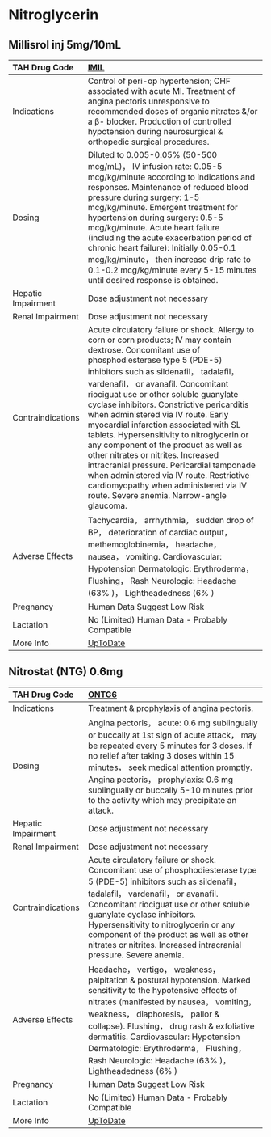 # Nitroglycerin

## Millisrol inj 5mg/10mL

| TAH Drug Code      | [IMIL](https://www.tahsda.org.tw/drugs/hissearch.php?drug_code=IMIL)                                                                                                                                                                                                                                                                                                                                                                                                                                                                                                                                                                                                                                                 |
|:-------------------|:---------------------------------------------------------------------------------------------------------------------------------------------------------------------------------------------------------------------------------------------------------------------------------------------------------------------------------------------------------------------------------------------------------------------------------------------------------------------------------------------------------------------------------------------------------------------------------------------------------------------------------------------------------------------------------------------------------------------|
| Indications        | Control of peri-op hypertension; CHF associated with acute MI. Treatment of angina pectoris unresponsive to recommended doses of organic nitrates &/or a β- blocker. Production of controlled hypotension during neurosurgical & orthopedic surgical procedures.                                                                                                                                                                                                                                                                                                                                                                                                                                                     |
| Dosing             | Diluted to 0.005-0.05% (50-500 mcg/mL)， IV infusion rate: 0.05-5 mcg/kg/minute according to indications and responses. Maintenance of reduced blood pressure during surgery: 1-5 mcg/kg/minute. Emergent treatment for hypertension during surgery: 0.5-5 mcg/kg/minute. Acute heart failure (including the acute exacerbation period of chronic heart failure): Initially 0.05-0.1 mcg/kg/minute， then increase drip rate to 0.1-0.2 mcg/kg/minute every 5-15 minutes until desired response is obtained.                                                                                                                                                                                                         |
| Hepatic Impairment | Dose adjustment not necessary                                                                                                                                                                                                                                                                                                                                                                                                                                                                                                                                                                                                                                                                                        |
| Renal Impairment   | Dose adjustment not necessary                                                                                                                                                                                                                                                                                                                                                                                                                                                                                                                                                                                                                                                                                        |
| Contraindications  | Acute circulatory failure or shock. Allergy to corn or corn products; IV may contain dextrose. Concomitant use of phosphodiesterase type 5 (PDE-5) inhibitors such as sildenafil， tadalafil， vardenafil， or avanafil. Concomitant riociguat use or other soluble guanylate cyclase inhibitors. Constrictive pericarditis when administered via IV route. Early myocardial infarction associated with SL tablets. Hypersensitivity to nitroglycerin or any component of the product as well as other nitrates or nitrites. Increased intracranial pressure. Pericardial tamponade when administered via IV route. Restrictive cardiomyopathy when administered via IV route. Severe anemia. Narrow-angle glaucoma. |
| Adverse Effects    | Tachycardia， arrhythmia， sudden drop of BP， deterioration of cardiac output， methemoglobinemia， headache， nausea， vomiting. Cardiovascular: Hypotension Dermatologic: Erythroderma， Flushing， Rash Neurologic: Headache (63% )， Lightheadedness (6% )                                                                                                                                                                                                                                                                                                                                                                                                                                                      |
| Pregnancy          | Human Data Suggest Low Risk                                                                                                                                                                                                                                                                                                                                                                                                                                                                                                                                                                                                                                                                                          |
| Lactation          | No (Limited) Human Data - Probably Compatible                                                                                                                                                                                                                                                                                                                                                                                                                                                                                                                                                                                                                                                                        |
| More Info          | [UpToDate](https://www.uptodate.com/contents/nitroglycerin-glyceryl-trinitrate-drug-information)                                                                                                                                                                                                                                                                                                                                                                                                                                                                                                                                                                                                                     |

## Nitrostat (NTG) 0.6mg

| TAH Drug Code      | [ONTG6](https://www.tahsda.org.tw/drugs/hissearch.php?drug_code=ONTG6)                                                                                                                                                                                                                                                                                                                          |
|:-------------------|:------------------------------------------------------------------------------------------------------------------------------------------------------------------------------------------------------------------------------------------------------------------------------------------------------------------------------------------------------------------------------------------------|
| Indications        | Treatment & prophylaxis of angina pectoris.                                                                                                                                                                                                                                                                                                                                                     |
| Dosing             | Angina pectoris， acute: 0.6 mg sublingually or buccally at 1st sign of acute attack， may be repeated every 5 minutes for 3 doses. If no relief after taking 3 doses within 15 minutes， seek medical attention promptly. Angina pectoris， prophylaxis: 0.6 mg sublingually or buccally 5-10 minutes prior to the activity which may precipitate an attack.                                   |
| Hepatic Impairment | Dose adjustment not necessary                                                                                                                                                                                                                                                                                                                                                                   |
| Renal Impairment   | Dose adjustment not necessary                                                                                                                                                                                                                                                                                                                                                                   |
| Contraindications  | Acute circulatory failure or shock. Concomitant use of phosphodiesterase type 5 (PDE-5) inhibitors such as sildenafil， tadalafil， vardenafil， or avanafil. Concomitant riociguat use or other soluble guanylate cyclase inhibitors. Hypersensitivity to nitroglycerin or any component of the product as well as other nitrates or nitrites. Increased intracranial pressure. Severe anemia. |
| Adverse Effects    | Headache， vertigo， weakness， palpitation & postural hypotension. Marked sensitivity to the hypotensive effects of nitrates (manifested by nausea， vomiting， weakness， diaphoresis， pallor & collapse). Flushing， drug rash & exfoliative dermatitis. Cardiovascular: Hypotension Dermatologic: Erythroderma， Flushing， Rash Neurologic: Headache (63% )， Lightheadedness (6% )       |
| Pregnancy          | Human Data Suggest Low Risk                                                                                                                                                                                                                                                                                                                                                                     |
| Lactation          | No (Limited) Human Data - Probably Compatible                                                                                                                                                                                                                                                                                                                                                   |
| More Info          | [UpToDate](https://www.uptodate.com/contents/nitroglycerin-glyceryl-trinitrate-drug-information)                                                                                                                                                                                                                                                                                                |

